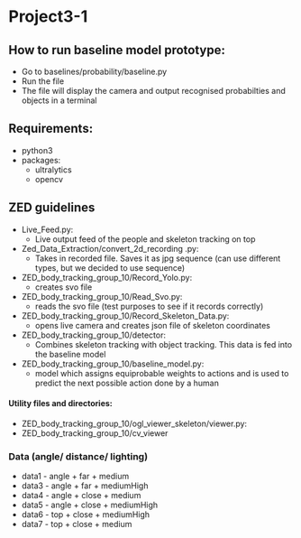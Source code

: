 # Project3-1

## How to run baseline model prototype:
- Go to baselines/probability/baseline.py
- Run the file
- The file will display the camera and output recognised probabilties and objects in a terminal 


## Requirements:
- python3
- packages:
    - ultralytics 
    - opencv


## ZED guidelines
- Live_Feed.py:
    - Live output feed of the people and skeleton tracking on top
- Zed_Data_Extraction/convert_2d_recording .py:
    - Takes in recorded file. Saves it as jpg sequence (can use different types, but we decided to use sequence)
- ZED_body_tracking_group_10/Record_Yolo.py:
    - creates svo file 
- ZED_body_tracking_group_10/Read_Svo.py:
    - reads the svo file (test purposes to see if it records correctly)
- ZED_body_tracking_group_10/Record_Skeleton_Data.py:
    - opens live camera and creates json file of skeleton coordinates
- ZED_body_tracking_group_10/detector:
    - Combines skeleton tracking with object tracking. This data is fed into the baseline model
- ZED_body_tracking_group_10/baseline_model.py:
    - model which assigns equiprobable weights to actions and is used to predict the next possible action done by a human

#### Utility files and directories:
- ZED_body_tracking_group_10/ogl_viewer_skeleton/viewer.py:
- ZED_body_tracking_group_10/cv_viewer

### Data (angle/ distance/ lighting)
- data1 - angle + far + medium 
- data3 - angle + far + mediumHigh
- data4 - angle + close + medium
- data5 - angle + close + mediumHigh
- data6 - top + close + mediumHigh
- data7 - top + close + medium

